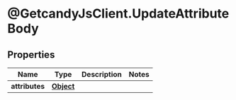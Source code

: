 # @GetcandyJsClient.UpdateAttributeBody

## Properties

Name | Type | Description | Notes
------------ | ------------- | ------------- | -------------
**attributes** | [**Object**](.md) |  | 


